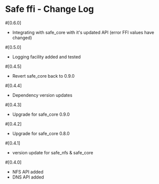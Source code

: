 # Safe ffi - Change Log

#[0.6.0]
- Integrating with safe_core with it's updated API (error FFI values have changed)

#[0.5.0]
- Logging facility added and tested

#[0.4.5]
- Revert safe_core back to 0.9.0

#[0.4.4]
- Dependency version updates

#[0.4.3]
- Upgrade for safe_core 0.9.0

#[0.4.2]
- Upgrade for safe_core 0.8.0

#[0.4.1]
- version update for safe_nfs & safe_core

#[0.4.0]
- NFS API added
- DNS API added
